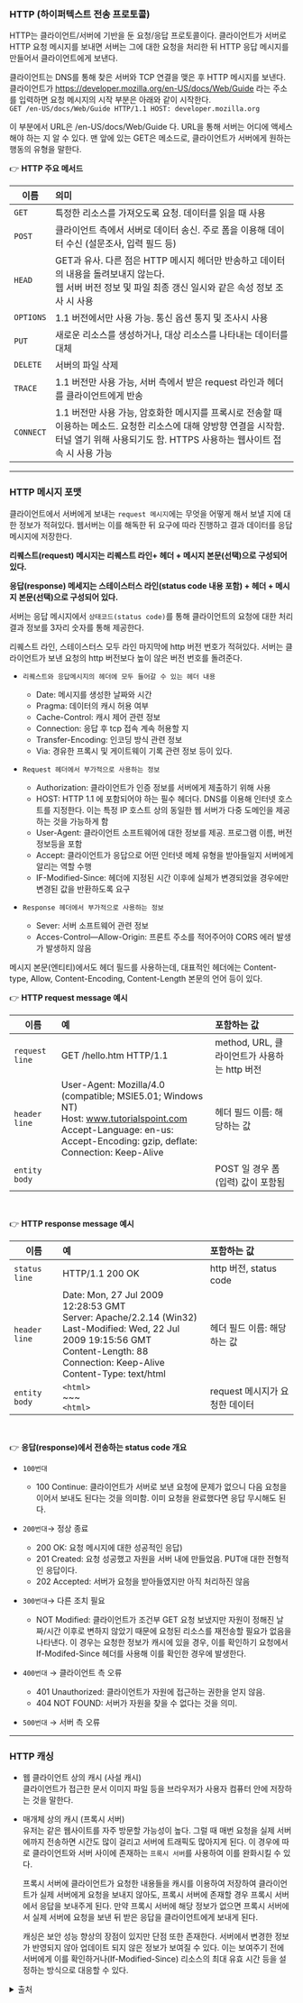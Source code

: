 ### HTTP (하이퍼텍스트 전송 프로토콜)

HTTP는 클라이언트/서버에 기반을 둔 요청/응답 프로토콜이다. 클라이언트가 서버로 HTTP 요청 메시지를 보내면 서버는 그에 대한 요청을 처리한 뒤 HTTP 응답 메시지를 만들어서 클라이언트에게 보낸다.

클라이언트는 DNS를 통해 찾은 서버와 TCP 연결을 맺은 후 HTTP 메시지를 보낸다. 클라이언트가 https://developer.mozilla.org/en-US/docs/Web/Guide 라는 주소를 입력하면 요청 메시지의 시작 부분은 아래와 같이 시작한다.<br>
`GET /en-US/docs/Web/Guide HTTP/1.1 HOST: developer.mozilla.org `
<br>

이 부분에서 URL은 /en-US/docs/Web/Guide 다. URL을 통해 서버는 어디에 액세스 해야 하는 지 알 수 있다. 맨 앞에 있는 GET은 메소드로, 클라이언트가 서버에게 원하는 행동의 유형을 말한다.

👉 **HTTP 주요 메서드**

| 이름 | 의미 |
|---|:---|
| `GET` | 특정한 리소스를 가져오도록 요청. 데이터를 읽을 때 사용 | 
| `POST` | 클라이언트 측에서 서버로 데이터 송신. 주로 폼을 이용해 데이터 수신 (설문조사, 입력 필드 등)| 
| `HEAD` | GET과 유사. 다른 점은 HTTP 메시지 헤더만 반송하고 데이터의 내용을 돌려보내지 않는다. <br>웹 서버 버전 정보 및 파일 최종 갱신 일시와 같은 속성 정보 조사 시 사용 | 
| `OPTIONS` | 1.1 버전에서만 사용 가능. 통신 옵션 통지 및 조사시 사용 | 
| `PUT` | 새로운 리소스를 생성하거나, 대상 리소스를 나타내는 데이터를 대체 | 
| `DELETE` | 서버의 파일 삭제 | 
| `TRACE` | 1.1 버전만 사용 가능, 서버 측에서 받은 request 라인과 헤더를 클라이언트에게 반송 | 
| `CONNECT` | 1.1 버전만 사용 가능, 암호화한 메시지를 프록시로 전송할 때 이용하는 메소드. 요청한 리소스에 대해 양방향 연결을 시작함. <br>터널 열기 위해 사용되기도 함. HTTPS 사용하는 웹사이트 접속 시 사용 가능 | 
---
### HTTP 메시지 포맷

클라이언트에서 서버에게 보내는 `request 메시지`에는 무엇을 어떻게 해서 보낼 지에 대한 정보가 적혀있다. 웹서버는 이를 해독한 뒤 요구에 따라 진행하고 결과 데이터를 응답 메시지에 저장한다.

**리퀘스트(request) 메시지는 리퀘스트 라인+ 헤더 + 메시지 본문(선택)으로 구성되어 있다.**

**응답(response) 메세지는 스테이스터스 라인(status code 내용 포함) + 헤더 + 메시지 본문(선택)으로 구성되어 있다.**

서버는 응답 메시지에서 `상태코드(status code)`를 통해 클라이언트의 요청에 대한 처리 결과 정보를 3자리 숫자를 통해 제공한다. <br>

리퀘스트 라인, 스테이스터스 모두 라인 마지막에 http 버전 번호가 적혀있다. 서버는 클라이언트가 보낸 요청의 http 버전보다 높이 않은 버전 번호를 돌려준다.

- `리퀘스트와 응답메시지의 헤더에 모두 들어갈 수 있는 헤더 내용` 
    - Date: 메시지를 생성한 날짜와 시간 
    - Pragma: 데이터의 캐시 허용 여부
    - Cache-Control: 캐시 제어 관련 정보
    - Connection: 응답 후 tcp 접속 계속 허용할 지
    - Transfer-Encoding: 인코딩 방식 관련 정보
    - Via: 경유한 프록시 및 게이트웨이 기록 관련 정보 등이 있다.

- `Request 헤더에서 부가적으로 사용하는 정보`
    - Authorization: 클라이언트가 인증 정보를 서버에게 제출하기 위해 사용
    - HOST: HTTP 1.1 에 포함되어야 하는 필수 헤더다. DNS를 이용해 인터넷 호스트를 지정한다. 이는 특정 IP 호스트 상의 동일한 웹 서버가 다중 도메인을 제공하는 것을 가능하게 함
    - User-Agent: 클라이언트 소프트웨어에 대한 정보를 제공. 프로그램 이름, 버전 정보등을 포함
    - Accept: 클라이언트가 응답으로 어떤 인터넷 메체 유형을 받아들일지 서버에게 알리는 역할 수행
    - IF-Modified-Since: 헤더에 지정된 시간 이후에 실체가 변경되었을 경우에만 변경된 값을 반환하도록 요구

- `Response 헤더에서 부가적으로 사용하는 정보`
    - Sever: 서버 소프트웨어 관련 정보
    - Acces-Control—Allow-Origin: 프론트 주소를 적어주어야 CORS 에러 발생가 발생하지 않음

메시지 본문(엔티티)에서도 헤더 필드를 사용하는데, 대표적인 헤더에는 Content-type, Allow, Content-Encoding, Content-Length 본문의 언어 등이 있다.

👉 **HTTP request message 예시**

| 이름 | 예 | 포함하는 값 |
|---|:---|:---|
| `request line` | GET /hello.htm HTTP/1.1| method, URL, 클라이언트가 사용하는 http 버전
| `header line` | User-Agent: Mozilla/4.0 (compatible; MSIE5.01; Windows NT)<br>Host: www.tutorialspoint.com<br>Accept-Language: en-us:<br>Accept-Encoding: gzip, deflate:<br>Connection: Keep-Alive | 헤더 필드 이름: 해당하는 값
| `entity body` | | POST 일 경우 폼(입력) 값이 포함됨 |
<br>

👉 **HTTP response message 예시**

| 이름 | 예 | 포함하는 값 |
|---|:---|:---|
| `status line` | HTTP/1.1 200 OK | http 버전, status code
| `header line` | Date: Mon, 27 Jul 2009 12:28:53 GMT<br>Server: Apache/2.2.14 (Win32)<br>Last-Modified: Wed, 22 Jul 2009 19:15:56 GMT<br>Content-Length: 88<br>Connection: Keep-Alive<br>Content-Type: text/html | 헤더 필드 이름: 해당하는 값
| `entity body` | `<html>`<br>~~~<br>`<html>` | request 메시지가 요청한 데이터 |
<br>


👉 **응답(response)에서 전송하는 status code 개요**

- `100번대`
    -  100 Continue: 클라이언트가 서버로 보낸 요청에 문제가 없으니 다음 요청을 이어서 보내도 된다는 것을 의미함. 이미 요청을 완료했다면 응답 무시해도 된다.


- `200번대`→ 정상 종료
    - 200 OK: 요청 메시지에 대한 성공적인 응답)
    - 201 Created: 요청 성공했고 자원을 서버 내에 만들었음. PUT애 대한 전형적인 응답이다.
    - 202 Accepted: 서버가 요청을 받아들였지만 아직 처리하진 않음

- `300번대`→ 다른 조치 필요
    - NOT Modified: 클라이언트가 조건부 GET 요청 보냈지만 자원이 정해진 날짜/시간 이후로 변하지 않았기 때문에 요청된 리소스를 재전송할 필요가 없음을 나타낸다. 이 경우는 요청한 정보가 캐시에 있을 경우, 이를 확인하기 요청에서 If-Modifed-Since 헤더를 사용해 이를 확인한 경우에 발생한다.

- `400번대` → 클라이언트 측 오류
    - 401 Unauthorized: 클라이언트가 자원에 접근하는 권한을 얻지 않음.
    - 404 NOT FOUND: 서버가 자원을 찾을 수 없다는 것을 의미.

- `500번대` → 서버 측 오류
---
### HTTP 캐싱

- 웹 클라이언트 상의 캐시 (사설 캐시)<br>
    클라이언트가 접근한 문서 이미지 파일 등을 브라우저가 사용자 컴퓨터 안에 저장하는 것을 말한다.

- 매개체 상의 캐시 (프록시 서버)<br>
    유저는 같은 웹사이트를 자주 방문할 가능성이 높다. 그럴 때 매번 요청을 실제 서버에까지 전송하면 시간도 많이 걸리고 서버에 트래픽도 많아지게 된다. 이 경우에 따로 클라이언트와 서버 사이에 존재하는 `프록시 서버`를 사용하여 이를 완화시킬 수 있다. 

    프록시 서버에 클라이언트가 요청한 내용들을 캐시를 이용하여 저장하여 클라이언트가 실제 서버에게 요청을 보내지 않아도, 프록시 서버에 존재할 경우 프록시 서버에서 응답을 보내주게 된다. 만약 프록시 서버에 해당 정보가 없으면 프록시 서버에서 실제 서버에 요청을 보낸 뒤 받은 응답을 클라이언트에게 보내게 된다.

    캐싱은 보안 성능 향상의 장점이 있지만 단점 또한 존재한다. 서버에서 변경한 정보가 반영되지 않아 업데이트 되지 않은 정보가 보여질 수 있다. 이는 보여주기 전에 서버에게 이를 확인하거나(If-Modified-Since) 리소스의 최대 유효 시간 등을 설정하는 방식으로 대응할 수 있다.

<details>
<summary>출처</summary>

- 도서 [성공과 실패를 결정하는 1%의 네트워크 원리] ~ 54p

- 도서 [TCP/IP 완벽 가이드]

- [HTTP METHOD_PUT](https://developer.mozilla.org/ko/docs/Web/HTTP/Methods/PUT)

- [HTTP METHOD_CONNECT](https://developer.mozilla.org/ko/docs/Web/HTTP/Methods/CONNECT)

- [HTTP-Status](https://developer.mozilla.org/ko/docs/Web/HTTP/Status)

- [HTTP 응답 헤더](https://www.zerocho.com/category/HTTP/post/5b4c4e3efc5052001b4f519b)

- [HTTP 헤더 종류](https://gmlwjd9405.github.io/2019/01/28/http-header-types.html)

- [http request message](https://www.tutorialspoint.com/http/http_requests.htm)

- [http response message](https://www.tutorialspoint.com/http/http_responses.htm)

- [자세한 status code 종류](https://www.w3.org/Protocols/rfc2616/rfc2616-sec6.html)

- [캐싱](https://developer.mozilla.org/ko/docs/Web/HTTP/Caching)
</details>